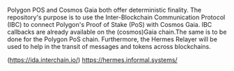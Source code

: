 Polygon POS and Cosmos Gaia both offer deterministic finality.
The repository's purpose is to use the Inter-Blockchain Communication Protocol (IBC) to connect Polygon's Proof of Stake (PoS) with Cosmos Gaia.
IBC callbacks are already available on the (cosmos)Gaia chain.The same is to be done  for the Polygon PoS chain. Furthermore, the Hermes Relayer will be used to help in the transit of messages and tokens across blockchains.

(https://ida.interchain.io/)
https://hermes.informal.systems/ 

